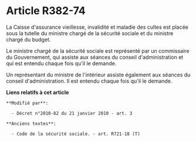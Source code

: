 # Article R382-74

La Caisse d'assurance vieillesse, invalidité et maladie des cultes est placée sous la tutelle du ministre chargé de la
sécurité sociale et du ministre chargé du budget. 

Le ministre chargé de la sécurité sociale est représenté par un commissaire du Gouvernement, qui assiste aux séances du
conseil d'administration et qui est entendu chaque fois qu'il le demande. 

Un représentant du ministre de l'intérieur assiste également aux séances du conseil d'administration. Il est entendu chaque
fois qu'il le demande.

**Liens relatifs à cet article**

	**Modifié par**:

	  - Décret n°2010-82 du 21 janvier 2010 - art. 3

	**Anciens textes**:

	  - Code de la sécurité sociale. - art. R721-18 (T)
